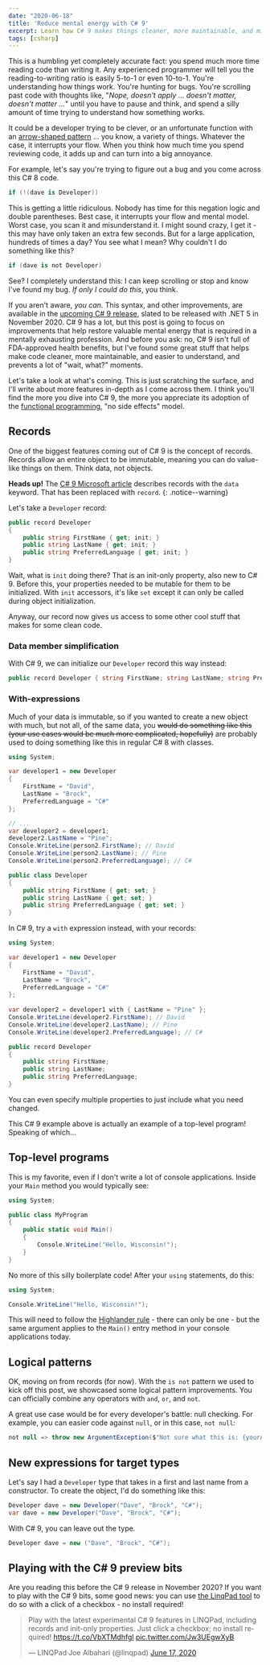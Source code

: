 ```yaml
---
date: "2020-06-18"
title: 'Reduce mental energy with C# 9'
excerpt: Learn how C# 9 makes things cleaner, more maintainable, and minimizes mental energy.
tags: [csharp]
---
```


This is a humbling yet completely accurate fact: you spend much more time reading code than writing it. Any experienced programmer will tell you the reading-to-writing ratio is easily 5-to-1 or even 10-to-1. You're understanding how things work. You're hunting for bugs. You're scrolling past code with thoughts like, "*Nope, doesn't apply ... doesn't matter, doesn't matter ...*" until you have to pause and think, and spend a silly amount of time trying to understand how something works.


It could be a developer trying to be clever, or an unfortunate function with an [arrow-shaped pattern](http://wiki.c2.com/?ArrowAntiPattern) ... you know, a variety of things. Whatever the case, it interrupts your flow. When you think how much time you spend reviewing code, it adds up and can turn into a big annoyance.

For example, let's say you're trying to figure out a bug and you come across this C# 8 code.

```csharp
if (!(dave is Developer))  
```

This is getting a little ridiculous. Nobody has time for this negation logic and double parentheses. Best case, it interrupts your flow and mental model. Worst case, you scan it and misunderstand it. I might sound crazy, I get it - this may have only taken an extra few seconds. But for a large application, hundreds of times a day? You see what I mean? Why couldn't I do something like this?

```csharp
if (dave is not Developer)
```

See? I completely understand this: I can keep scrolling or stop and know I've found my bug. *If only I could do this*, you think.

If you aren't aware, *you can*. This syntax, and other improvements, are available in the [upcoming C# 9 release](https://devblogs.microsoft.com/dotnet/welcome-to-c-9-0/), slated to be released with .NET 5 in November 2020. C# 9 has a lot, but this post is going to focus on improvements that help restore valuable mental energy that is required in a mentally exhausting profession. And before you ask: no, C# 9 isn't full of FDA-approved health benefits, but I've found some great stuff that helps make code cleaner, more maintainable, and easier to understand, and prevents a lot of "wait, what?" moments.

Let's take a look at what's coming. This is just scratching the surface, and I'll write about more features in-depth as I come across them. I think you'll find the more you dive into C# 9, the more you appreciate its adoption of the [functional programming](https://en.wikipedia.org/wiki/Functional_programming), "no side effects" model.

## Records

One of the biggest features coming out of C# 9 is the concept of records. Records allow an entire object to be immutable, meaning you can do value-like things on them. Think data, not objects.

**Heads up!** The [C# 9 Microsoft article](https://devblogs.microsoft.com/dotnet/welcome-to-c-9-0/) describes records with the `data` keyword. That has been replaced with `record`.
{: .notice--warning}

Let's take a `Developer` record:

```csharp
public record Developer
{
    public string FirstName { get; init; }
    public string LastName { get; init; }
    public string PreferredLanguage { get; init; }
}
```

Wait, what is `init` doing there? That is an init-only property, also new to C# 9. Before this, your properties needed to be mutable for them to be initialized. With `init` accessors, it's like `set` except it can only be called during object initialization.

Anyway, our record now gives us access to some other cool stuff that makes for some clean code.

### Data member simplification

With C# 9, we can initialize our `Developer` record this way instead:

```csharp
public record Developer { string FirstName; string LastName; string PreferredLanguage; }
```

### With-expressions

Much of your data is immutable, so if you wanted to create a new object with much, but not all, of the same data, you ~~would do something like this (your use cases would be much more complicated, hopefully)~~ are probably used to doing something like this in regular C# 8 with classes.

```csharp
using System;

var developer1 = new Developer
{
    FirstName = "David",
    LastName = "Brock",
    PreferredLanguage = "C#"
};

// ...
var developer2 = developer1;
developer2.LastName = "Pine";
Console.WriteLine(person2.FirstName); // David
Console.WriteLine(person2.LastName); // Pine
Console.WriteLine(person2.PreferredLanguage); // C#

public class Developer
{
    public string FirstName { get; set; }
    public string LastName { get; set; }
    public string PreferredLanguage { get; set; }
}
```

In C# 9, try a `with` expression instead, with your records:

```csharp
using System;

var developer1 = new Developer
{
    FirstName = "David",
    LastName = "Brock",
    PreferredLanguage = "C#"
};
  
var developer2 = developer1 with { LastName = "Pine" };
Console.WriteLine(developer2.FirstName); // David
Console.WriteLine(developer2.LastName); // Pine
Console.WriteLine(developer2.PreferredLanguage); // C#

public record Developer
{
    public string FirstName;
    public string LastName;
    public string PreferredLanguage;
}
```

You can even specify multiple properties to just include what you need changed.

This C# 9 example above is actually an example of a top-level program! Speaking of which...

## Top-level programs

This is my favorite, even if I don't write a lot of console applications. Inside your `Main` method you would typically see:

```csharp
using System;

public class MyProgram
{
    public static void Main()
    {
        Console.WriteLine("Hello, Wisconsin!");
    }
}
```

No more of this silly boilerplate code! After your `using` statements, do this:

```csharp
using System;

Console.WriteLine("Hello, Wisconsin!");
```

This will need to follow the [Highlander rule](https://highlander.fandom.com/wiki/There_can_be_only_one#:~:text=There%20can%20be%20only%20one,one%22%20shall%20receive%20The%20Prize.) - there can only be one - but the same argument applies to the `Main()` entry method in your console applications today.

## Logical patterns

OK, moving on from records (for now). With the `is not` pattern we used to kick off this post, we showcased some logical pattern improvements. You can officially combine any operators with `and`, `or`, and `not`.

A great use case would be for every developer's battle: null checking. For example, you can easier code against `null`, or in this case, `not null`:

```csharp
not null => throw new ArgumentException($"Not sure what this is: {yourArgument}", nameof(yourArgument))
```

## New expressions for target types

Let's say I had a `Developer` type that takes in a first and last name from a constructor. To create the object, I'd do something like this:

```csharp
Developer dave = new Developer("Dave", "Brock", "C#");
var dave = new Developer("Dave", "Brock", "C#");
```

With C# 9, you can leave out the type.

```csharp
Developer dave = new ("Dave", "Brock", "C#");
```

## Playing with the C# 9 preview bits

Are you reading this before the C# 9 release in November 2020? If you want to play with the C# 9 bits, some good news: you can use [the LinqPad tool](https://www.linqpad.net/) to do so with a click of a checkbox - no install required!

<blockquote class="twitter-tweet"><p lang="en" dir="ltr">Play with the latest experimental C# 9 features in LINQPad, including records and init-only properties. Just click a checkbox; no install required! <a href="https://t.co/VbXTMdhfgl">https://t.co/VbXTMdhfgl</a> <a href="https://t.co/Jw3UEgwXyB">pic.twitter.com/Jw3UEgwXyB</a></p>&mdash; LINQPad·Joe Albahari (@linqpad) <a href="https://twitter.com/linqpad/status/1273191238087225345?ref_src=twsrc%5Etfw">June 17, 2020</a></blockquote> <script async src="https://platform.twitter.com/widgets.js" charset="utf-8"></script>
